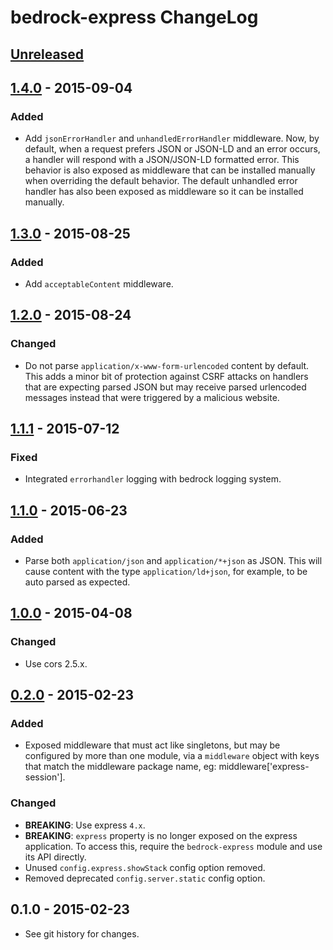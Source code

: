 # bedrock-express ChangeLog

## [Unreleased]

## [1.4.0] - 2015-09-04

### Added
- Add `jsonErrorHandler` and `unhandledErrorHandler` middleware. Now, by
  default, when a request prefers JSON or JSON-LD and an error occurs,
  a handler will respond with a JSON/JSON-LD formatted error. This behavior
  is also exposed as middleware that can be installed manually when overriding
  the default behavior. The default unhandled error handler has also been
  exposed as middleware so it can be installed manually.

## [1.3.0] - 2015-08-25

### Added
- Add `acceptableContent` middleware.

## [1.2.0] - 2015-08-24

### Changed
- Do not parse `application/x-www-form-urlencoded` content by default. This
  adds a minor bit of protection against CSRF attacks on handlers that are
  expecting parsed JSON but may receive parsed urlencoded messages instead
  that were triggered by a malicious website.

## [1.1.1] - 2015-07-12

### Fixed
- Integrated `errorhandler` logging with bedrock logging system.

## [1.1.0] - 2015-06-23

### Added
- Parse both `application/json` and `application/*+json` as JSON. This will
  cause content with the type `application/ld+json`, for example, to be
  auto parsed as expected.

## [1.0.0] - 2015-04-08

### Changed
- Use cors 2.5.x.

## [0.2.0] - 2015-02-23

### Added
- Exposed middleware that must act like singletons, but may be configured by
more than one module, via a `middleware` object with keys that match the
middleware package name, eg: middleware['express-session'].

### Changed
- **BREAKING**: Use express `4.x`.
- **BREAKING**: `express` property is no longer exposed on the express
application. To access this, require the `bedrock-express` module and use
its API directly.
- Unused `config.express.showStack` config option removed.
- Removed deprecated `config.server.static` config option.

## 0.1.0 - 2015-02-23

- See git history for changes.


[Unreleased]: https://github.com/digitalbazaar/bedrock-express/compare/1.4.0...HEAD
[1.4.0]: https://github.com/digitalbazaar/bedrock-express/compare/1.3.0...1.4.0
[1.3.0]: https://github.com/digitalbazaar/bedrock-express/compare/1.2.0...1.3.0
[1.2.0]: https://github.com/digitalbazaar/bedrock-express/compare/1.1.1...1.2.0
[1.1.1]: https://github.com/digitalbazaar/bedrock-express/compare/1.1.0...1.1.1
[1.1.0]: https://github.com/digitalbazaar/bedrock-express/compare/1.0.0...1.1.0
[1.0.0]: https://github.com/digitalbazaar/bedrock-express/compare/0.2.0...1.0.0
[0.2.0]: https://github.com/digitalbazaar/bedrock-express/compare/0.1.0...0.2.0
